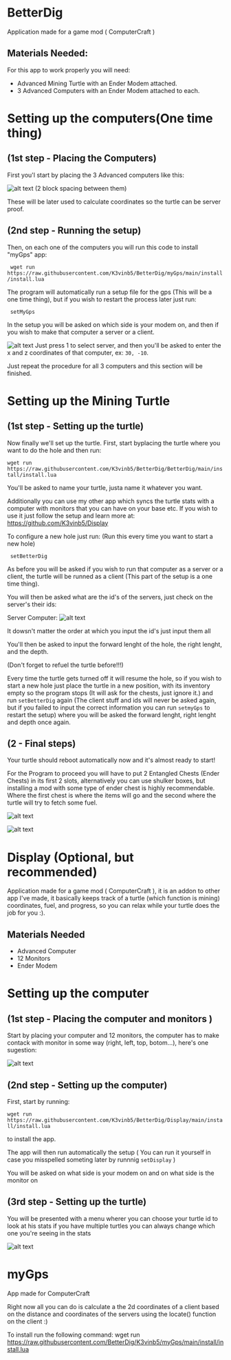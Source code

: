 # BetterDig
Application made for a game mod ( ComputerCraft )

## Materials Needed:

For this app to work properly you will need:

- Advanced Mining Turtle with an Ender Modem attached.
- 3 Advanced Computers with an Ender Modem attached to each. 

# Setting up the computers(One time thing)
## (1st step - Placing the Computers)
First you'l start by placing the 3 Advanced computers like this:

![alt text](https://i.imgur.com/m2YEZi9.png)
(2 block spacing between them)

These will be later used to calculate coordinates so the turtle can be server proof.
## (2nd step - Running the setup)
Then, on each one of the computers you will run this code to install "myGps" app:

``` wget run https://raw.githubusercontent.com/K3vinb5/BetterDig/myGps/main/install/install.lua```

The program will automatically run a setup file for the gps (This will be a one time thing), but if you wish to restart the process later just run:

``` setMyGps```

In the setup you will be asked on which side is your modem on, and then if you wish to make that computer a server or a client.

![alt text](https://i.imgur.com/DI9NYuD.png)
Just press 1 to select server, and then you'll be asked to enter the x and z coordinates of that computer, ex: ```30, -10```.

Just repeat the procedure for all 3 computers and this section will be finished.

# Setting up the Mining Turtle

## (1st step - Setting up the turtle)
Now finally we'll set up the turtle.
First, start byplacing the turtle where you want to do the hole and then run:

``` wget run https://raw.githubusercontent.com/K3vinb5/BetterDig/BetterDig/main/install/install.lua ```

You'll be asked to name your turtle, justa name it whatever you want.

Additionally you can use my other app which syncs the turtle stats with a computer with monitors that you can have on your base etc.
If you wish to use it just follow the setup and learn more at: https://github.com/K3vinb5/Display

To configure a new hole just run: (Run this every time you want to start a new hole)

``` setBetterDig```

As before you will be asked if you wish to run that computer as a server or a client, the turtle will be runned as a client (This part of the setup is a one time thing).

You will then be asked what are the id's of the servers, just check on the server's their ids:

Server Computer:
![alt text](https://i.imgur.com/fH7uAfZ.png)

It dowsn't matter the order at which you input the id's just input them all

You'll then be asked to input the forward lenght of the hole, the right lenght, and the depth.

(Don't forget to refuel the turtle before!!!)

Every time the turtle gets turned off it will resume the hole, so if you wish to start a new hole just place the turtle in a new position, with its inventory empty so the program stops (It will ask for the chests, just ignore it.) and run ``` setBetterDig ``` again (The client stuff and ids will never be asked again, but if you failed to input the correct information you can run ``` setmyGps ``` to restart the setup) where you will be asked the forward lenght, right lenght and depth once again.

## (2 - Final steps)

Your turtle should reboot automatically now and it's almost ready to start!

For the Program to proceed you will have to put 2 Entangled Chests (Ender Chests) in its first 2 slots, alternatively you can use shulker boxes, but installing a mod with some type of ender chest is highly recommendable. Where the first chest is where the items will go and the second where the turtle will try to fetch some fuel.


![alt text](https://i.imgur.com/jsVjrzM.png)


![alt text](https://i.imgur.com/lfOWRGy.png)



# Display (Optional, but recommended)
Application made for a game mod ( ComputerCraft ), it is an addon to other app I've made, it basically keeps track of a turtle (which function is mining) coordinates, fuel, and progress, so you can relax while your turtle does the job for you :).

## Materials Needed

 - Advanced Computer
 - 12 Monitors
 - Ender Modem

# Setting up the computer

## (1st step - Placing the computer and monitors )

Start by placing your computer and 12 monitors, the computer has to make contack with monitor in some way (right, left, top, botom...), here's one sugestion:

![alt text](https://i.imgur.com/ka6wkHF.png)

## (2nd step - Setting up the computer)

First, start by running:

 ``` wget run https://raw.githubusercontent.com/K3vinb5/BetterDig/Display/main/install/install.lua ``` 

 to install the app.

The app will then run automatically the setup ( You can run it yourself in case you misspelled someting later by runnnig ``` setDisplay ``` )

You will be asked on what side is your modem on and on what side is the monitor on

## (3rd step - Setting up the turtle)

You will be presented with a menu wherer you can choose your turtle id to look at his stats if you have multiple turtles you can always change which one you're seeing in the stats

![alt text](https://i.imgur.com/2NP6s6T.png)

# myGps
App made for ComputerCraft

Right now all you can do is calculate a the 2d coordinates of a client based on the distance and coordinates of the servers using the locate() function on the client :)

To install run the following command: 
wget run https://raw.githubusercontent.com/BetterDig/K3vinb5/myGps/main/install/install.lua
